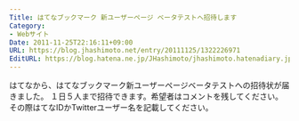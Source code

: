 ```yaml
---
Title: はてなブックマーク 新ユーザーページ ベータテストへ招待します
Category:
- Webサイト
Date: 2011-11-25T22:16:11+09:00
URL: https://blog.jhashimoto.net/entry/20111125/1322226971
EditURL: https://blog.hatena.ne.jp/JHashimoto/jhashimoto.hatenadiary.jp/atom/entry/12921228815717257050
---
```


はてなから、はてなブックマーク新ユーザーページベータテストへの招待状が届きました。
１日５人まで招待できます。希望者はコメントを残してください。その際はてなIDかTwitterユーザー名を記載してください。
